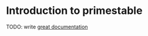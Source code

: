 # Introduction to primestable

TODO: write [great documentation](http://jacobian.org/writing/what-to-write/)
